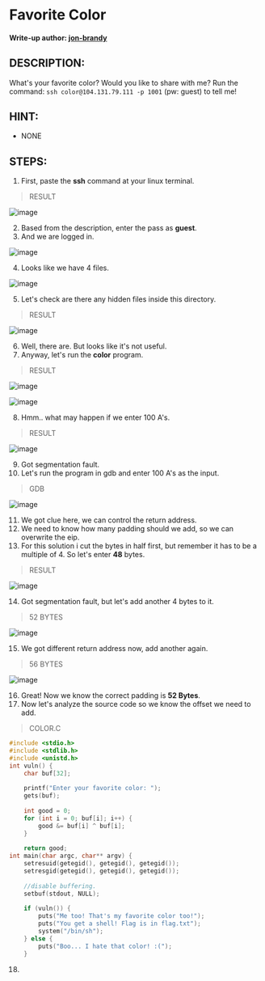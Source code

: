 # Favorite Color
#### Write-up author: [jon-brandy](https://github.com/jon-brandy)
## DESCRIPTION:
What's your favorite color? Would you like to share with me? Run the command: `ssh color@104.131.79.111 -p 1001` (pw: guest) to tell me!
## HINT:
- NONE
## STEPS:
1. First, paste the **ssh** command at your linux terminal.

> RESULT

![image](https://user-images.githubusercontent.com/70703371/194744746-859d42e7-810b-48c2-9f83-8864a49c4aec.png)


2. Based from the description, enter the pass as **guest**.
3. And we are logged in.

![image](https://user-images.githubusercontent.com/70703371/194744762-0b239ac9-342c-40e7-afe5-e4d741875a51.png)


4. Looks like we have 4 files.

![image](https://user-images.githubusercontent.com/70703371/194744769-ba36a56c-b3d8-4654-a05d-fd5631ad4b35.png)


5. Let's check are there any hidden files inside this directory.

> RESULT

![image](https://user-images.githubusercontent.com/70703371/194744792-50d4a124-9b42-4916-a44a-cd48ce87102f.png)


6. Well, there are. But looks like it's not useful.
7. Anyway, let's run the **color** program.

> RESULT

![image](https://user-images.githubusercontent.com/70703371/194744846-a76cea10-149c-4bad-9de3-330e4f549640.png)


![image](https://user-images.githubusercontent.com/70703371/194744854-dbf9075b-7b21-4668-9e29-46bac06f6c9c.png)


8. Hmm.. what may happen if we enter 100 A's.

> RESULT

![image](https://user-images.githubusercontent.com/70703371/194744902-cc1268e9-efee-46ce-a303-4c1db424fd88.png)


9. Got segmentation fault.
10. Let's run the program in gdb and enter 100 A's as the input.

> GDB

![image](https://user-images.githubusercontent.com/70703371/194744959-c21264be-8c25-40a7-8a2e-cbba43464ad4.png)


11. We got clue here, we can control the return address.
12. We need to know how many padding should we add, so we can overwrite the eip.
13. For this solution i cut the bytes in half first, but remember it has to be a multiple of 4. So let's enter **48** bytes.

> RESULT

![image](https://user-images.githubusercontent.com/70703371/194745185-56560e31-0695-4316-9620-1973a145fc96.png)


14. Got segmentation fault, but let's add another 4 bytes to it.

> 52 BYTES

![image](https://user-images.githubusercontent.com/70703371/194745273-0a8a4426-69e6-4214-9af1-1761195426b2.png)


15. We got different return address now, add another again.

> 56 BYTES

![image](https://user-images.githubusercontent.com/70703371/194745315-4594c67e-144a-49ce-b973-7fa275b04c6f.png)


16. Great! Now we know the correct padding is **52 Bytes**.
17. Now let's analyze the source code so we know the offset we need to add.

> COLOR.C

``` c
#include <stdio.h>
#include <stdlib.h>
#include <unistd.h>
int vuln() {
    char buf[32];
    
    printf("Enter your favorite color: ");
    gets(buf);
    
    int good = 0;
    for (int i = 0; buf[i]; i++) {
        good &= buf[i] ^ buf[i];
    }
    
    return good;
int main(char argc, char** argv) {
    setresuid(getegid(), getegid(), getegid());
    setresgid(getegid(), getegid(), getegid());
    
    //disable buffering.
    setbuf(stdout, NULL);
    
    if (vuln()) {
        puts("Me too! That's my favorite color too!");
        puts("You get a shell! Flag is in flag.txt");
        system("/bin/sh");
    } else {
        puts("Boo... I hate that color! :(");
    }

```

18. 


